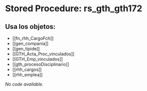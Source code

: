 # Stored Procedure: rs_gth_gth172

## Usa los objetos:
- [[fn_rhh_CargoFch]]
- [[gen_compania]]
- [[gen_tipide]]
- [[GTH_Acta_Proc_vinculados]]
- [[GTH_Emp_vinculados]]
- [[gth_procesoDisciplinario]]
- [[rhh_cargos]]
- [[rhh_emplea]]

*No code available.*
